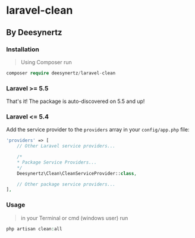 # laravel-clean

## By Deesynertz

### Installation

> Using Composer run

```php
composer require deesynertz/laravel-clean
```

### Laravel >= 5.5

That's it! The package is auto-discovered on 5.5 and up!

### Laravel <= 5.4

Add the service provider to the `providers` array in your `config/app.php` file:

```php
'providers' => [
    // Other Laravel service providers...

    /*
    * Package Service Providers...
    */
    Deesynertz\Clean\CleanServiceProvider::class,

    // Other package service providers...
],
```

<!-- Optionally include the Facade in config/app.php if you'd like.
```php
'CleanComamnd'  => Deesynertz\Clean\Facades\CleanComamnd::class,
``` -->

### Usage

> in your Terminal or cmd (windows user) run

```php
php artisan clean:all
```
